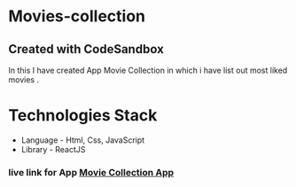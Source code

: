 # Movies-collection
## Created with CodeSandbox
In this I have created App Movie Collection in which i have list out most liked movies . 

# Technologies Stack
* Language - Html, Css, JavaScript
* Library - ReactJS 

 ### live link for App  [Movie Collection App](https://moviecollectionapp.netlify.app/)
